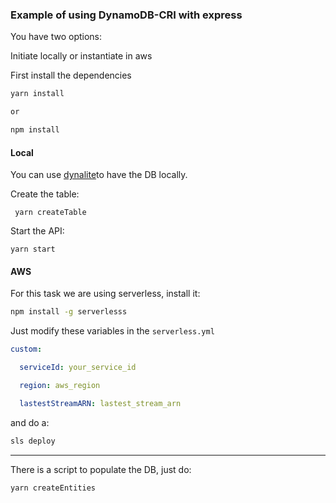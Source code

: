 ### Example of using DynamoDB-CRI with express

You have two options:

Initiate locally or instantiate in aws

First install the dependencies

```bash
yarn install

or 

npm install
```

#### Local

You can use [dynalite](https://github.com/mhart/dynalite)to have the DB locally.

Create the table:

```
 yarn createTable
```

Start the API:

```
yarn start
```

#### AWS

For this task we are using serverless, install it:

```bash
npm install -g serverlesss
```

Just modify these variables in the `serverless.yml`

```yaml
custom:

  serviceId: your_service_id

  region: aws_region

  lastestStreamARN: lastest_stream_arn
```

and do a:

```bash
sls deploy
```
------

There is a script to populate the DB, just do:

```bash
yarn createEntities
```


